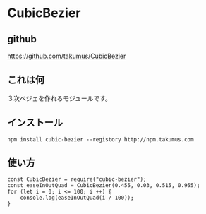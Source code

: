 # CubicBezier
## github
<https://github.com/takumus/CubicBezier>
## これは何
３次ベジェを作れるモジュールです。  
## インストール
`npm install cubic-bezier --registory http://npm.takumus.com`
## 使い方
    const CubicBezier = require("cubic-bezier");
    const easeInOutQuad = CubicBezier(0.455, 0.03, 0.515, 0.955);
    for (let i = 0; i <= 100; i ++) {
        console.log(easeInOutQuad(i / 100));
    }